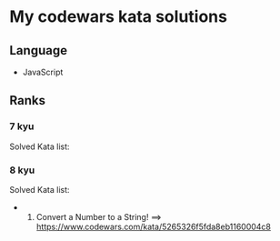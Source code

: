 # My codewars kata solutions

## Language

- JavaScript

## Ranks

### 7 kyu

Solved Kata list: 

### 8 kyu

Solved Kata list: 

- 01. Convert a Number to a String! ==> https://www.codewars.com/kata/5265326f5fda8eb1160004c8